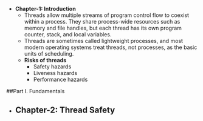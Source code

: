 - **Chapter-1: Introduction**       
    - Threads allow multiple streams of program control flow to coexist within a process.
      They share process-wide resources such as memory and file handles, but
      each thread has its own program counter, stack, and local variables.
    - Threads are sometimes called lightweight processes, and most modern operating
      systems treat threads, not processes, as the basic units of scheduling.
    - **Risks of threads**  
        - Safety hazards    
        - Liveness hazards  
        - Performance hazards   
            
##Part I. Fundamentals  
    
- **Chapter-2: Thread Safety**       
    - 
